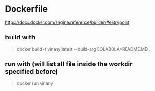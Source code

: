 # Dockerfile

https://docs.docker.com/engine/reference/builder/#entrypoint

## build with

> docker build -t vinany:latest --build-arg BOLABOLA=README.MD .

## run with (will list all file inside the workdir specified before)

> docker run vinany

